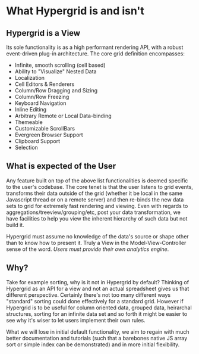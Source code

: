# What Hypergrid is and isn't 

##  Hypergrid is a View

Its sole functionality is as a high performant rendering API, with a robust event-driven plug-in architecture. 
The core grid definition encompasses:

* Infinite, smooth scrolling (cell based)
* Ability to "Visualize" Nested Data
* Localization
* Cell Editors & Renderers
* Column/Row Dragging and Sizing
* Column/Row Freezing
* Keyboard Navigation
* Inline Editing
* Arbitrary Remote or Local Data-binding
* Themeable
* Customizable ScrollBars
* Evergreen Browser Support
* Clipboard Support
* Selection

## What is expected of the User

Any feature built on top of the above list functionalities is deemed specific to the user's codebase. 
The core tenet is that the user listens to grid events, transforms their data outside of the grid (whether it be local in the same Javascript thread or on a remote server) and then re-binds the new data sets to grid for extremely fast rendering and viewing. Even with regards to aggregations/treeview/grouping/etc, post your data transformation, we have facilities to help you view the inherent hierarchy of such data but not build it.

Hypergrid must assume no knowledge of the data's source or shape other than to know how to present it. 
Truly a View in the Model-View-Controller sense of the word. *Users must provide their own analytics engine*. 

## Why?

Take for example sorting, why is it not in Hypergrid by default? 
Thinking of Hypergrid as an API for a view and not an actual spreadsheet gives us that different perspective. 
Certainly there's not too many different ways "standard" sorting could done effectively for a standard grid. 
However if Hypergrid is to be useful for column oriented data, grouped data, heirarchal structures, sorting for an infinite data set and so forth it might be easier to see why it's wiser to let users implement their own rules. 

What we will lose in initial default functionality, 
we aim to regain with much better documentation and tutorials (such that a barebones native JS array sort or simple index can be demonstrated) and in more initial flexibility.
